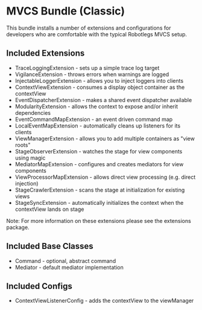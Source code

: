 # MVCS Bundle (Classic)

This bundle installs a number of extensions and configurations for developers who are comfortable with the typical Robotlegs MVCS setup.

## Included Extensions

* TraceLoggingExtension - sets up a simple trace log target
* VigilanceExtension - throws errors when warnings are logged
* InjectableLoggerExtension - allows you to inject loggers into clients
* ContextViewExtension - consumes a display object container as the contextView
* EventDispatcherExtension - makes a shared event dispatcher available
* ModularityExtension - allows the context to expose and/or inherit dependencies
* EventCommandMapExtension - an event driven command map
* LocalEventMapExtension - automatically cleans up listeners for its clients
* ViewManagerExtension - allows you to add multiple containers as "view roots"
* StageObserverExtension - watches the stage for view components using magic
* MediatorMapExtension - configures and creates mediators for view components
* ViewProcessorMapExtension - allows direct view processing (e.g. direct injection)
* StageCrawlerExtension - scans the stage at initialization for existing views
* StageSyncExtension - automatically initializes the context when the contextView lands on stage

Note: For more information on these extensions please see the extensions package.

## Included Base Classes

* Command - optional, abstract command
* Mediator - default mediator implementation

## Included Configs

* ContextViewListenerConfig - adds the contextView to the viewManager
